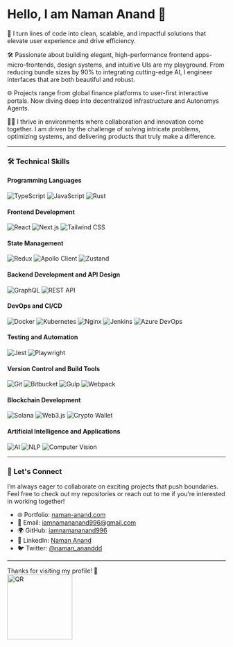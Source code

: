 # Hello, I am Naman Anand 👋

🚀 I turn lines of code into clean, scalable, and impactful solutions that elevate user experience and drive efficiency.

🛠️ Passionate about building elegant, high-performance frontend apps-micro-frontends, design systems, and intuitive UIs are my playground. From reducing bundle sizes by 90% to integrating cutting-edge AI, I engineer interfaces that are both beautiful and robust.

🌐 Projects range from global finance platforms to user-first interactive portals. Now diving deep into decentralized infrastructure and Autonomys Agents.

 👨‍💻 I thrive in environments where collaboration and innovation come together. I am driven by the challenge of solving intricate problems, optimizing systems, and delivering products that truly make a difference.

---

### 🛠️ Technical Skills

#### **Programming Languages**
![TypeScript](https://img.shields.io/badge/-TypeScript-3178C6?logo=typescript&logoColor=fff) 
![JavaScript](https://img.shields.io/badge/-JavaScript-F7DF1E?logo=javascript&logoColor=000) 
![Rust](https://img.shields.io/badge/-Rust-000000?logo=rust&logoColor=fff)

#### **Frontend Development**
![React](https://img.shields.io/badge/-React-61DAFB?logo=react&logoColor=fff) 
![Next.js](https://img.shields.io/badge/-Next.js-000000?logo=nextdotjs&logoColor=fff) 
![Tailwind CSS](https://img.shields.io/badge/-Tailwind%20CSS-06B6D4?logo=tailwind-css&logoColor=fff)

#### **State Management**
![Redux](https://img.shields.io/badge/-Redux-764ABC?logo=redux&logoColor=fff) 
![Apollo Client](https://img.shields.io/badge/-Apollo%20Client-311C87?logo=apollographql&logoColor=fff) 
![Zustand](https://img.shields.io/badge/-Zustand-EA4AAA?logo=none&logoColor=fff)

#### **Backend Development and API Design**
![GraphQL](https://img.shields.io/badge/-GraphQL-E10098?logo=graphql&logoColor=fff) 
![REST API](https://img.shields.io/badge/-REST%20API-0052CC?logo=postman&logoColor=fff)

#### **DevOps and CI/CD**
![Docker](https://img.shields.io/badge/-Docker-2496ED?logo=docker&logoColor=fff) 
![Kubernetes](https://img.shields.io/badge/-Kubernetes-326CE5?logo=kubernetes&logoColor=fff) 
![Nginx](https://img.shields.io/badge/-Nginx-009639?logo=nginx&logoColor=fff) 
![Jenkins](https://img.shields.io/badge/-Jenkins-D24939?logo=jenkins&logoColor=fff)
![Azure DevOps](https://img.shields.io/badge/-Azure%20DevOps-0078D7?logo=azure-devops&logoColor=fff)

#### **Testing and Automation**
![Jest](https://img.shields.io/badge/-Jest-C21325?logo=jest&logoColor=fff) 
![Playwright](https://img.shields.io/badge/-Playwright-2EAD33?logo=playwright&logoColor=fff)

#### **Version Control and Build Tools**
![Git](https://img.shields.io/badge/-Git-F05032?logo=git&logoColor=fff) 
![Bitbucket](https://img.shields.io/badge/-Bitbucket-0052CC?logo=bitbucket&logoColor=fff) 
![Gulp](https://img.shields.io/badge/-Gulp-CF4647?logo=gulp&logoColor=fff) 
![Webpack](https://img.shields.io/badge/-Webpack-8DD6F9?logo=webpack&logoColor=000)

#### **Blockchain Development**
![Solana](https://img.shields.io/badge/-Solana-4E44CE?logo=solana&logoColor=fff) 
![Web3.js](https://img.shields.io/badge/-Web3.js-F16822?logo=web3dotjs&logoColor=fff) 
![Crypto Wallet](https://img.shields.io/badge/-Crypto%20Wallet-00A9E0?logo=metamask&logoColor=fff)

#### **Artificial Intelligence and Applications**
![AI](https://img.shields.io/badge/-AI-5C2D91?logo=openai&logoColor=fff) 
![NLP](https://img.shields.io/badge/-NLP-FF6F61?logo=amazonaws&logoColor=fff) 
![Computer Vision](https://img.shields.io/badge/-Computer%20Vision-2F4F4F?logo=opencv&logoColor=fff)


---


### 🤝 Let's Connect
I’m always eager to collaborate on exciting projects that push boundaries. Feel free to check out my repositories or reach out to me if you’re interested in working together!
- 🌐 Portfolio: [naman-anand.com](http://naman-anand.com)
- 📧 Email: [iamnamananand996@gmail.com](mailto\:iamnamananand996@gmail.com)
- 🌍 GitHub: [iamnamananand996](https://github.com/iamnamananand996)
- 💼 LinkedIn: [Naman Anand](https://in.linkedin.com/in/naman-anand-033a39150)
- 🐦 Twitter: [@naman\_ananddd](https://twitter.com/naman_ananddd)

---

Thanks for visiting my profile! 🚀
<br>
<img src="https://github.com/user-attachments/assets/f4a506ae-9965-495e-8096-5f772003b61c" alt="QR" width="150" height="150">
